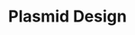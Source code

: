 ---
title: Plasmid Design 
featured_image: 'https://static.igem.wiki/teams/5057/plates.jpg'
omit_header_text: true
description: 
---